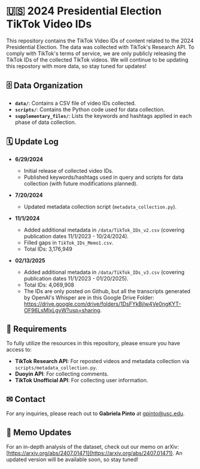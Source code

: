 # 🇺🇸 2024 Presidential Election TikTok Video IDs

This repository contains the TikTok Video IDs of content related to the 2024 Presidential Election. The data was collected with TikTok's Research API. To comply with TikTok's terms of service, we are only publicly releasing the TikTok IDs of the collected TikTok videos. We will continue to be updating this repostory with more data, so stay tuned for updates!

## 🗄 Data Organization

- **`data/`**: Contains a CSV file of video IDs collected.
- **`scripts/`**: Contains the Python code used for data collection.
- **`supplementary_files/`**: Lists the keywords and hashtags applied in each phase of data collection.

## 🗓 Update Log

- **6/29/2024**

  - Initial release of collected video IDs.
  - Published keywords/hashtags used in query and scripts for data collection (with future modifications planned).

- **7/20/2024**

  - Updated metadata collection script (`metadata_collection.py`).

- **11/1/2024**

  - Added additional metadata in `/data/TikTok_IDs_v2.csv` (covering publication dates 11/1/2023 - 10/24/2024).
  - Filled gaps in `TikTok_IDs_Memo1.csv`.
  - Total IDs: 3,176,949

- **02/13/2025**
  - Added additional metadata in `/data/TikTok_IDs_v3.csv` (covering publication dates 11/1/2023 - 01/20/2025).
  - Total IDs: 4,069,908
  - The IDs are only posted on Github, but all the transcripts generated by OpenAI's Whisper are in this Google Drive Folder: https://drive.google.com/drive/folders/1DsFYkBjIw4Ve0ngKYT-OF96LsMlxLgyW?usp=sharing.

## 🧰 Requirements

To fully utilize the resources in this repository, please ensure you have access to:

- **TikTok Research API**: For reposted videos and metadata collection via `scripts/metadata_collection.py`.
- **Duoyin API**: For collecting comments.
- **TikTok Unofficial API**: For collecting user information.

## ✉ Contact

For any inquiries, please reach out to **Gabriela Pinto** at [gpinto@usc.edu](mailto:gpinto@usc.edu).

## 📘 Memo Updates

For an in-depth analysis of the dataset, check out our memo on arXiv: [https://arxiv.org/abs/2407.01471](https://arxiv.org/abs/2407.01471). An updated version will be available soon, so stay tuned!
